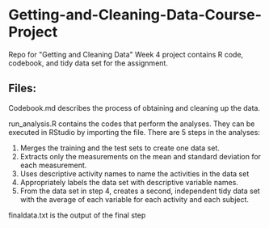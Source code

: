 # Getting-and-Cleaning-Data-Course-Project
Repo for "Getting and Cleaning Data" Week 4 project contains R code, codebook, and tidy data set for the assignment.

## Files:
Codebook.md describes the process of obtaining and cleaning up the data.

run_analysis.R contains the codes that perform the analyses. They can be executed in RStudio by importing the file. There are 5 steps in the analyses:
1. Merges the training and the test sets to create one data set.
2. Extracts only the measurements on the mean and standard deviation for each measurement.
3. Uses descriptive activity names to name the activities in the data set
4. Appropriately labels the data set with descriptive variable names.
5. From the data set in step 4, creates a second, independent tidy data set with the average of each variable for each activity and each subject.

finaldata.txt is the output of the final step
